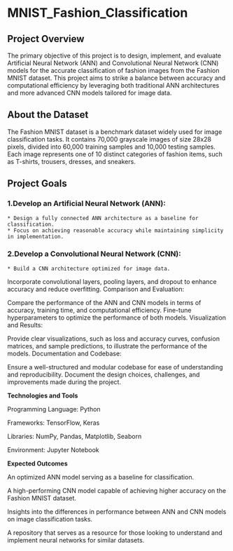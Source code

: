 # MNIST_Fashion_Classification

## Project Overview

The primary objective of this project is to design, implement, and evaluate Artificial Neural Network (ANN) and Convolutional Neural Network (CNN) models for the accurate classification of fashion images from the Fashion MNIST dataset. This project aims to strike a balance between accuracy and computational efficiency by leveraging both traditional ANN architectures and more advanced CNN models tailored for image data.


## About the Dataset

The Fashion MNIST dataset is a benchmark dataset widely used for image classification tasks. It contains 70,000 grayscale images of size 28x28 pixels, divided into 60,000 training samples and 10,000 testing samples. Each image represents one of 10 distinct categories of fashion items, such as T-shirts, trousers, dresses, and sneakers.


## Project Goals

### 1.Develop an Artificial Neural Network (ANN):  
    * Design a fully connected ANN architecture as a baseline for classification.
    * Focus on achieving reasonable accuracy while maintaining simplicity in implementation.
### 2.Develop a Convolutional Neural Network (CNN):
    * Build a CNN architecture optimized for image data.

Incorporate convolutional layers, pooling layers, and dropout to enhance accuracy and reduce overfitting.
Comparison and Evaluation:

Compare the performance of the ANN and CNN models in terms of accuracy, training time, and computational efficiency.
Fine-tune hyperparameters to optimize the performance of both models.
Visualization and Results:

Provide clear visualizations, such as loss and accuracy curves, confusion matrices, and sample predictions, to illustrate the performance of the models.
Documentation and Codebase:

Ensure a well-structured and modular codebase for ease of understanding and reproducibility.
Document the design choices, challenges, and improvements made during the project.


**Technologies and Tools**

Programming Language: Python

Frameworks: TensorFlow, Keras

Libraries: NumPy, Pandas, Matplotlib, Seaborn

Environment: Jupyter Notebook


**Expected Outcomes**

An optimized ANN model serving as a baseline for classification.

A high-performing CNN model capable of achieving higher accuracy on the Fashion MNIST dataset.

Insights into the differences in performance between ANN and CNN models on image classification tasks.

A repository that serves as a resource for those looking to understand and implement neural networks for similar datasets.
